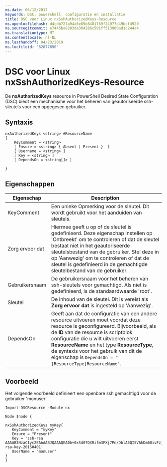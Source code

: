 ```yaml
---
ms.date: 06/12/2017
keywords: DSC, powershell, configuratie en installatie
title: DSC voor Linux nxSshAuthorizedKeys-Resource
ms.openlocfilehash: d4cdb727a94a5e89e8401769f24977d49bcf4929
ms.sourcegitcommit: e7445ba8203da304286c591ff513900ad1c244a4
ms.translationtype: MT
ms.contentlocale: nl-NL
ms.lasthandoff: 04/23/2019
ms.locfileid: "62077690"
---
```

# <a name="dsc-for-linux-nxsshauthorizedkeys-resource"></a>DSC voor Linux nxSshAuthorizedKeys-Resource

De **nxAuthorizedKeys** resource in PowerShell Desired State Configuration (DSC) biedt een mechanisme voor het beheren van geautoriseerde ssh-sleutels voor een opgegeven gebruiker.

## <a name="syntax"></a>Syntaxis

```
nxAuthorizedKeys <string> #ResourceName
{
    KeyComment = <string>
    [ Ensure = <string> { Absent | Present }  ]
    [ Username = <string> ]
    [ Key = <string> ]
    [ DependsOn = <string[]> ]

}
```

## <a name="properties"></a>Eigenschappen

|  Eigenschap |  Description |
|---|---|
| KeyComment| Een unieke Opmerking voor de sleutel. Dit wordt gebruikt voor het aanduiden van sleutels.|
| Zorg ervoor dat| Hiermee geeft u op of de sleutel is gedefinieerd. Deze eigenschap instellen op 'Ontbreekt' om te controleren of dat de sleutel bestaat niet in het geautoriseerde sleutelsbestand van de gebruiker. Stel deze in op 'Aanwezig' om te controleren of dat de sleutel is gedefinieerd in de gemachtigde sleutelbestand van de gebruiker.|
| Gebruikersnaam| De gebruikersnaam voor het beheren van ssh-sleutels voor gemachtigd. Als niet is gedefinieerd, is de standaardwaarde 'root'.|
| Sleutel| De inhoud van de sleutel. Dit is vereist als **Zorg ervoor dat** is ingesteld op 'Aanwezig'.|
| DependsOn | Geeft aan dat de configuratie van een andere resource uitvoeren moet voordat deze resource is geconfigureerd. Bijvoorbeeld, als de **ID** van de resource is scriptblok configuratie die u wilt uitvoeren eerst **ResourceName** en het type **ResourceType**, de syntaxis voor het gebruik van dit de eigenschap is `DependsOn = "[ResourceType]ResourceName"`.|

## <a name="example"></a>Voorbeeld

Het volgende voorbeeld definieert een openbare ssh gemachtigd voor de gebruiker 'monuser'.

```
Import-DSCResource -Module nx

Node $node {

nxSshAuthorizedKeys myKey{
   KeyComment = "myKey"
   Ensure = "Present"
   Key = 'ssh-rsa AAAAB3NzaC1yc2EAAAABJQAAAQEA0b+0xSd07QXRifm3FXj7Pn/DblA6QI5VAkDm6OivFzj3U6qGD1VJ6AAxWPCyMl/qhtpRtxZJDu/TxD8AyZNgc8aN2CljN1hOMbBRvH2q5QPf/nCnnJRaGsrxIqZjyZdYo9ZEEzjZUuMDM5HI1LA9B99k/K6PK2Bc1NLivpu7nbtVG2tLOQs+GefsnHuetsRMwo/+c3LtwYm9M0XfkGjYVCLO4CoFuSQpvX6AB3TedUy6NZ0iuxC0kRGg1rIQTwSRcw+McLhslF0drs33fw6tYdzlLBnnzimShMuiDWiT37WqCRovRGYrGCaEFGTG2e0CN8Co8nryXkyWc6NSDNpMzw== rsa-key-20150401'
   UserName = "monuser"
}
}
```